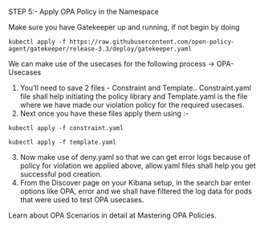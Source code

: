 STEP 5:- Apply OPA Policy in the Namespace

Make sure you have Gatekeeper up and running, if not begin by doing

```
kubectl apply -f https://raw.githubusercontent.com/open-policy-agent/gatekeeper/release-3.3/deploy/gatekeeper.yaml
```

We can make use of the usecases for the following process -> OPA-Usecases

1. You’ll need to save 2 files - Constraint and Template.. Constraint.yaml file shall help initiating the policy library and Template.yaml is the file where we have made our violation policy for the required usecases.
2. Next once you have these files apply them using :-

```
kubectl apply -f constraint.yaml
```
```
kubectl apply -f template.yaml
```
3. Now make use of deny.yaml so that we can get error logs because of policy for violation we applied above, allow.yaml files shall help you get successful pod creation. 
4. From the Discover page on your Kibana setup, in the search bar enter options like OPA, error and we shall have filtered the log data for pods that were used to test OPA usecases.

Learn about OPA Scenarios in detail at Mastering OPA Policies. 

